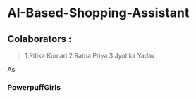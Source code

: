 # AI-Based-Shopping-Assistant

## Colaborators :
>1.Ritika Kumari
>2.Ratna Priya
>3.Jyotika Yadav

As: 
### PowerpuffGirls



